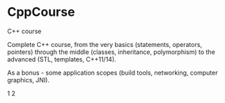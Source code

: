 # CppCourse
C++ course

Complete C++ course, from the very basics (statements, operators, pointers) 
through the middle (classes, inheritance, polymorphism) 
to the advanced (STL, templates, C++11/14).

As a bonus - some application scopes (build tools, networking, computer graphics, JNI).

1
2
